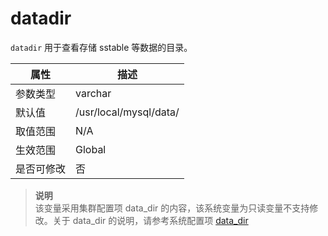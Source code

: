 datadir 
============================

`datadir` 用于查看存储 sstable 等数据的目录。


| **属性** |                                                   **描述**                                                   |
|--------|------------------------------------------------------------------------------------------------------------|
| 参数类型   | varchar                                                                                                    |
| 默认值    | /usr/local/mysql/data/                                                                                     |
| 取值范围   | N/A                                                                                                        |
| 生效范围   |  Global    |
| 是否可修改  | 否                                                                                                          |

> **说明**<br>
> 该变量采用集群配置项 data_dir 的内容，该系统变量为只读变量不支持修改。关于 data_dir 的说明，请参考系统配置项 [data_dir](../3.system-configuration-items/40.data_dir.md)
